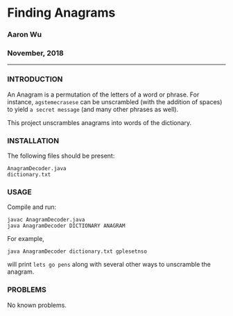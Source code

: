 # Finding Anagrams
### Aaron Wu ###
### November, 2018 ###
---
### INTRODUCTION ###

An Anagram is a permutation of the letters of a word or phrase. For instance, `agstemecrasese` can be unscrambled (with the addition of spaces) to yield `a secret message` (and many other phrases as well).

This project unscrambles anagrams into words of the dictionary.

### INSTALLATION ###

The following files should be present:
```
AnagramDecoder.java
dictionary.txt
```
	
### USAGE ###

Compile and run:
```
javac AnagramDecoder.java
java AnagramDecoder DICTIONARY ANAGRAM
```
For example, 
```
java AnagramDecoder dictionary.txt gplesetnso
```
will print `lets go pens` along with several other ways to unscramble the anagram. 
### PROBLEMS ###

No known problems.
